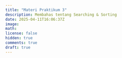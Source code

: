```yaml
---
title: "Materi Praktikum 3"
description: Membahas tentang Searching & Sorting
date: 2025-04-11T16:06:37Z
image: 
math: 
license: false
hidden: true
comments: true
draft: true
---
```


